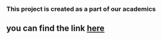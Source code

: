 

### This project is created as a part of our academics

## you can find the link [here](https://vibefree.000webhostapp.com/)
